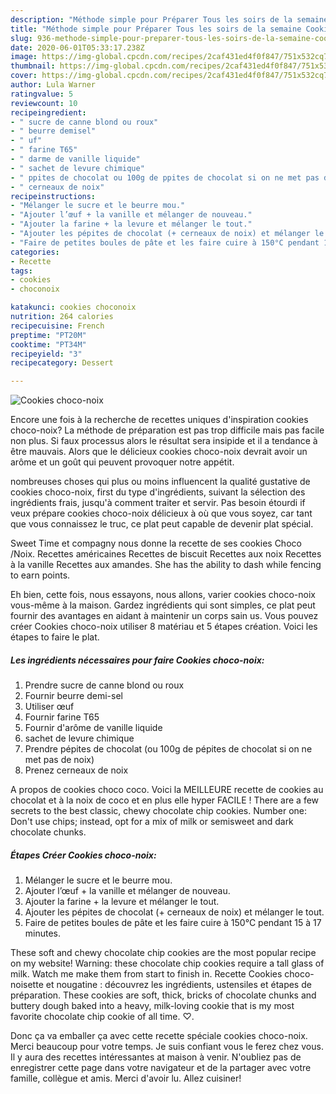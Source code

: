 ```yaml
---
description: "Méthode simple pour Préparer Tous les soirs de la semaine Cookies choco-noix"
title: "Méthode simple pour Préparer Tous les soirs de la semaine Cookies choco-noix"
slug: 936-methode-simple-pour-preparer-tous-les-soirs-de-la-semaine-cookies-choco-noix
date: 2020-06-01T05:33:17.238Z
image: https://img-global.cpcdn.com/recipes/2caf431ed4f0f847/751x532cq70/cookies-choco-noix-photo-principale-de-la-recette.jpg
thumbnail: https://img-global.cpcdn.com/recipes/2caf431ed4f0f847/751x532cq70/cookies-choco-noix-photo-principale-de-la-recette.jpg
cover: https://img-global.cpcdn.com/recipes/2caf431ed4f0f847/751x532cq70/cookies-choco-noix-photo-principale-de-la-recette.jpg
author: Lula Warner
ratingvalue: 5
reviewcount: 10
recipeingredient:
- " sucre de canne blond ou roux"
- " beurre demisel"
- " uf"
- " farine T65"
- " darme de vanille liquide"
- " sachet de levure chimique"
- " ppites de chocolat ou 100g de ppites de chocolat si on ne met pas de noix"
- " cerneaux de noix"
recipeinstructions:
- "Mélanger le sucre et le beurre mou."
- "Ajouter l’œuf + la vanille et mélanger de nouveau."
- "Ajouter la farine + la levure et mélanger le tout."
- "Ajouter les pépites de chocolat (+ cerneaux de noix) et mélanger le tout."
- "Faire de petites boules de pâte et les faire cuire à 150°C pendant 15 à 17 minutes."
categories:
- Recette
tags:
- cookies
- choconoix

katakunci: cookies choconoix 
nutrition: 264 calories
recipecuisine: French
preptime: "PT20M"
cooktime: "PT34M"
recipeyield: "3"
recipecategory: Dessert

---
```



![Cookies choco-noix](https://img-global.cpcdn.com/recipes/2caf431ed4f0f847/751x532cq70/cookies-choco-noix-photo-principale-de-la-recette.jpg)

Encore une fois à la recherche de recettes uniques d'inspiration cookies choco-noix? La méthode de préparation est pas trop difficile mais pas facile non plus. Si faux processus alors le résultat sera insipide et il a tendance à être mauvais. Alors que le délicieux cookies choco-noix devrait avoir un arôme et un goût qui peuvent provoquer notre appétit.

nombreuses choses qui plus ou moins influencent la qualité gustative de cookies choco-noix, first du type d'ingrédients, suivant la sélection des ingrédients frais, jusqu'à comment traiter et servir. Pas besoin étourdi if veux prépare cookies choco-noix délicieux à où que vous soyez, car tant que vous connaissez le truc, ce plat peut capable de devenir plat spécial.

Sweet Time et compagny nous donne la recette de ses cookies Choco /Noix. Recettes américaines Recettes de biscuit Recettes aux noix Recettes à la vanille Recettes aux amandes. She has the ability to dash while fencing to earn points.


Eh bien, cette fois, nous essayons, nous allons, varier cookies choco-noix vous-même à la maison. Gardez ingrédients qui sont simples, ce plat peut fournir des avantages en aidant à maintenir un corps sain us. Vous pouvez créer Cookies choco-noix utiliser 8 matériau et 5 étapes création. Voici les étapes to faire le plat.

<!--inarticleads1-->

##### Les ingrédients nécessaires pour faire Cookies choco-noix:

1. Prendre  sucre de canne blond ou roux
1. Fournir  beurre demi-sel
1. Utiliser  œuf
1. Fournir  farine T65
1. Fournir  d&#39;arôme de vanille liquide
1.   sachet de levure chimique
1. Prendre  pépites de chocolat (ou 100g de pépites de chocolat si on ne met pas de noix)
1. Prenez  cerneaux de noix


A propos de cookies choco coco. Voici la MEILLEURE recette de cookies au chocolat et à la noix de coco et en plus elle hyper FACILE ! There are a few secrets to the best classic, chewy chocolate chip cookies. Number one: Don&#39;t use chips; instead, opt for a mix of milk or semisweet and dark chocolate chunks. 

<!--inarticleads2-->

##### Étapes Créer Cookies choco-noix:

1. Mélanger le sucre et le beurre mou.
1. Ajouter l’œuf + la vanille et mélanger de nouveau.
1. Ajouter la farine + la levure et mélanger le tout.
1. Ajouter les pépites de chocolat (+ cerneaux de noix) et mélanger le tout.
1. Faire de petites boules de pâte et les faire cuire à 150°C pendant 15 à 17 minutes.


These soft and chewy chocolate chip cookies are the most popular recipe on my website! Warning: these chocolate chip cookies require a tall glass of milk. Watch me make them from start to finish in. Recette Cookies choco-noisette et nougatine : découvrez les ingrédients, ustensiles et étapes de préparation. These cookies are soft, thick, bricks of chocolate chunks and buttery dough baked into a heavy, milk-loving cookie that is my most favorite chocolate chip cookie of all time. ♡. 


Donc ça va emballer ça avec cette recette spéciale cookies choco-noix. Merci beaucoup pour votre temps. Je suis confiant vous le ferez chez vous. Il y aura des recettes  intéressantes at maison à venir. N'oubliez pas de enregistrer cette page dans votre navigateur et de la partager avec votre famille, collègue et amis. Merci d'avoir lu. Allez cuisiner!
